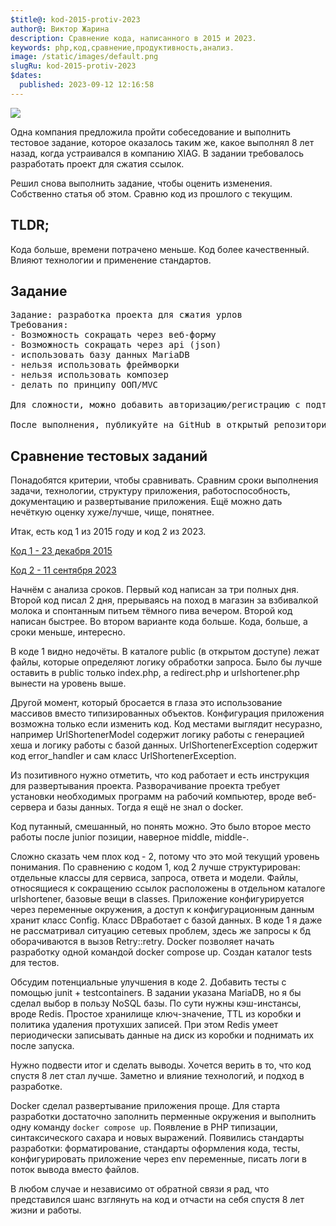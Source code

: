 ```yaml
---
$title@: kod-2015-protiv-2023
author@: Виктор Жарина
description: Сравнение кода, написанного в 2015 и 2023.
keywords: php,код,сравнение,продуктивность,анализ.
image: /static/images/default.png
slugRu: kod-2015-protiv-2023
$dates:
  published: 2023-09-12 12:16:58
---
```

<img src="https://viktor.zharina.info/static/images/test-task-2015-2023/test-task.png">

Одна компания предложила пройти собеседование и выполнить тестовое задание, которое оказалось таким же, какое выполнял 8 лет назад, когда устраивался в компанию XIAG. В задании требовалось разработать проект для сжатия ссылок.

Решил снова выполнить задание, чтобы оценить изменения. Собственно статья об этом.  Сравню код из прошлого с текущим. 

## TLDR;
Кода больше, времени потрачено меньше. Код более качественный. Влияют технологии и применение стандартов.

## Задание
<pre>
Задание: разработка проекта для сжатия урлов
Требования:
- Возможность сокращать через веб-форму
- Возможность сокращать через api (json)
- использовать базу данных MariaDB
- нельзя использовать фреймворки
- нельзя использовать композер
- делать по принципу ООП/MVC

Для сложности, можно добавить авторизацию/регистрацию с подтверждением по email

После выполнения, публикуйте на GitHub в открытый репозиторий и пришлите ссылку в ответном письме.
</pre>

## Сравнение тестовых заданий

Понадобятся  критерии, чтобы сравнивать. Сравним сроки выполнения задачи, технологии, структуру приложения, работоспособность, документацию и развертывание приложения. Eщё можно дать нечёткую оценку хуже/лучше, чище, понятнее.

Итак, есть код 1 из 2015 году и код 2 из 2023.

[Код 1 - 23 декабря 2015](https://github.com/radiopapus/php-url-shortener-without-framework/tree/06c0f24a63bc99140fec221cb4a695e87e466251)

[Код 2 - 11 сентября 2023](https://github.com/radiopapus/php-url-shortener-without-framework/tree/d3342fe5dbc50a0f651355de3dbdbea4e86b59a9)

Начнём с анализа сроков. Первый код написан за три полных дня. Второй код писал 2 дня, прерываясь на поход в магазин за взбивалкой молока и спонтанным питьем тёмного пива вечером. Второй код написан быстрее. Во втором варианте кода больше. Кода, больше, а сроки меньше, интересно.

В коде 1 видно недочёты. В каталоге public (в открытом доступе) лежат файлы, которые определяют логику обработки запроса. Было бы лучше оставить в public только index.php, а redirect.php и urlshortener.php вынести на уровень выше.

Другой момент, который бросается в глаза это использование массивов вместо типизированных объектов. Конфигурация приложения возможна только если изменить код. Код местами выглядит несуразно, например UrlShortenerModel содержит логику работы с генерацией хеша и логику работы с базой данных. UrlShortenerException содержит код error_handler и сам класс UrlShortenerException.

Из позитивного нужно отметить, что код работает и есть инструкция для развертывания проекта. Разворачивание проекта требует установки необходимых программ на рабочий компьютер, вроде веб-сервера и базы данных. Тогда я ещё не знал о docker.

Код путанный, смешанный, но понять можно. Это было второе место работы после junior позиции, наверное middle, middle-.

Сложно сказать чем плох код - 2, потому что это мой текущий уровень понимания. По сравнению с кодом 1, код 2 лучше структурирован: отдельные классы для сервиса, запроса, ответа и модели. Файлы, относящиеся к сокращению ссылок расположены в отдельном каталоге urlshortener, базовые вещи в classes. Приложение конфигурируется через переменные окружения, а доступ к конфигурационным данным хранит класс Config. Класс DBработает с базой данных. В коде 1 я даже не рассматривал ситуацию сетевых проблем, здесь же запросы к бд оборачиваются в вызов Retry::retry. Docker позволяет начать разработку одной командой docker compose up. Создан каталог tests для тестов.

Обсудим потенциальные улучшения в коде 2. Добавить тесты с помощью junit + testcontainers. В задании указана MariaDB, но я бы сделал выбор в пользу NoSQL базы. По сути нужны кэш-инстансы, вроде Redis. Простое хранилище ключ-значение, TTL из коробки и политика удаления протухших записей. При этом Redis умеет периодически записывать данные на диск из коробки и поднимать их после запуска.

Нужно подвести итог и сделать выводы. Хочется верить в то, что код спустя 8 лет стал лучше. Заметно и влияние технологий, и подход в разработке.

Docker сделал развертывание приложения проще. Для старта разработки достаточно заполнить перменные окружения и выполнить одну команду ```docker compose up```. Появление в PHP типизации, синтаксического сахара и новых выражений. Появились стандарты разработки: форматирование, стандарты оформления кода, тесты, конфигурировать приложение через env переменные, писать логи в поток вывода вместо файлов.

В любом случае и независимо от обратной связи я рад, что представился шанс взглянуть на код и отчасти на себя спустя 8 лет жизни и работы.